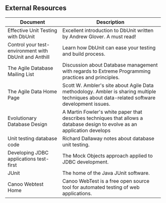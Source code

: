 ## External Resources

| Document | Description |
| ---- | ---- |
| Effective Unit Testing with DbUnit | Excellent introduction to DbUnit written by Andrew Glover. A must read! |
| Control your test-environment with DbUnit and Anthill | Learn how DbUnit can ease your testing and build process. |
| The Agile Database Mailing List | Discussion about Database management with regards to Extreme Programming practices and principles. |
| The Agile Data Home Page | Scott W. Ambler's site about Agile Data methodology. Ambler is sharing multiple techniques about data-related software development issues. |
| Evolutionary Database Design | A Martin Fowler's white paper that describes techniques that allows a database design to evolve as an application develops |
| Unit testing database code | Richard Dallaway notes about database unit testing. |
| Developing JDBC applications test-first | The Mock Objects approach applied to JDBC development. |
| JUnit | The home of the Java JUnit software. |
| Canoo Webtest Home | Canoo WebTest is a free open source tool for automated testing of web applications. |

